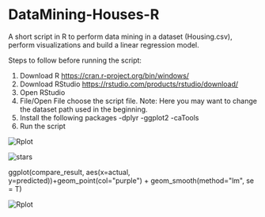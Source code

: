 # DataMining-Houses-R
A short script in R to perform data mining in a dataset (Housing.csv), perform visualizations and build a linear regression model. 

Steps to follow before running the script:
1. Download R https://cran.r-project.org/bin/windows/
2. Download RStudio https://rstudio.com/products/rstudio/download/
3. Open RStudio
4. File/Open File choose the script file. 
   Note: Here you may want to change the dataset path used in the beginning. 
5. Install the following packages 
  -dplyr
  -ggplot2
  -caTools
6. Run the script


![Rplot](https://user-images.githubusercontent.com/28048969/77810937-7562c000-7097-11ea-87f1-b687dcd7de19.png)

![stars](https://user-images.githubusercontent.com/28048969/77862051-4e33fc00-7219-11ea-95e7-7026b03606cf.PNG)


   ggplot(compare_result, aes(x=actual, y=predicted))+geom_point(col="purple") + geom_smooth(method="lm", se = T)

![Rplot](https://user-images.githubusercontent.com/28048969/77863748-bfc57780-7224-11ea-9bf9-0aeb78e9a6ab.png)
